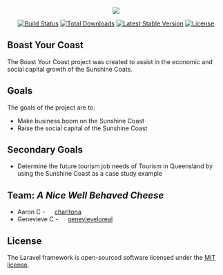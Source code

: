 <p align="center"><img src="https://laravel.com/assets/img/components/logo-laravel.svg"></p>

<p align="center">
<a href="https://travis-ci.org/laravel/framework"><img src="https://travis-ci.org/laravel/framework.svg" alt="Build Status"></a>
<a href="https://packagist.org/packages/laravel/framework"><img src="https://poser.pugx.org/laravel/framework/d/total.svg" alt="Total Downloads"></a>
<a href="https://packagist.org/packages/laravel/framework"><img src="https://poser.pugx.org/laravel/framework/v/stable.svg" alt="Latest Stable Version"></a>
<a href="https://packagist.org/packages/laravel/framework"><img src="https://poser.pugx.org/laravel/framework/license.svg" alt="License"></a>
</p>

## Boast Your Coast

The Boast Your Coast project was created to assist in the economic and social capital growth of the Sunshine Coats.

## Goals

The goals of the project are to:

- Make business boom on the Sunshine Coast
- Raise the social capital of the Sunshine Coast

## Secondary Goals

- Determine the future tourism job needs of Tourism in Queensland by using the Sunshine Coast as a case study example


## Team: _A Nice Well Behaved Cheese_

* Aaron C - <img height="14" width="14" src="https://unpkg.com/simple-icons@latest/icons/github.svg" /> [charltona](https://github.com/charltona)
* Genevieve C - <img height="14" width="14" src="https://unpkg.com/simple-icons@latest/icons/github.svg" style="vertical-align: middle" /> [genevieveloreal](https://github.com/genevieveloreal)

## License

The Laravel framework is open-sourced software licensed under the [MIT license](https://opensource.org/licenses/MIT).
